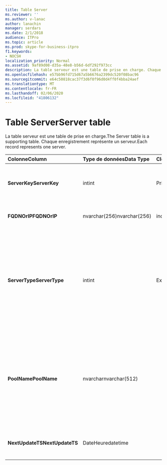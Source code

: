 ```yaml
---
title: Table Server
ms.reviewer: ''
ms.author: v-lanac
author: lanachin
manager: serdars
ms.date: 2/1/2018
audience: ITPro
ms.topic: article
ms.prod: skype-for-business-itpro
f1.keywords:
- NOCSH
localization_priority: Normal
ms.assetid: 9af89d08-d35a-48e8-b56d-6df292f973cc
description: La table serveur est une table de prise en charge. Chaque enregistrement représente un serveur.
ms.openlocfilehash: e57bb96fd715d67a5b6676a2399dc520f08bac96
ms.sourcegitcommit: e64c50818cac37f3d6f0f96d0d4ff0f4bba24aef
ms.translationtype: MT
ms.contentlocale: fr-FR
ms.lasthandoff: 02/06/2020
ms.locfileid: "41806132"
---
```

# <a name="server-table"></a><span data-ttu-id="7ac26-104">Table Server</span><span class="sxs-lookup"><span data-stu-id="7ac26-104">Server table</span></span>
 
<span data-ttu-id="7ac26-105">La table serveur est une table de prise en charge.</span><span class="sxs-lookup"><span data-stu-id="7ac26-105">The Server table is a supporting table.</span></span> <span data-ttu-id="7ac26-106">Chaque enregistrement représente un serveur.</span><span class="sxs-lookup"><span data-stu-id="7ac26-106">Each record represents one server.</span></span> 
  
|<span data-ttu-id="7ac26-107">**Colonne**</span><span class="sxs-lookup"><span data-stu-id="7ac26-107">**Column**</span></span>|<span data-ttu-id="7ac26-108">**Type de données**</span><span class="sxs-lookup"><span data-stu-id="7ac26-108">**Data Type**</span></span>|<span data-ttu-id="7ac26-109">**Clé/Index**</span><span class="sxs-lookup"><span data-stu-id="7ac26-109">**Key/Index**</span></span>|<span data-ttu-id="7ac26-110">**Détails**</span><span class="sxs-lookup"><span data-stu-id="7ac26-110">**Details**</span></span>|
|:-----|:-----|:-----|:-----|
|<span data-ttu-id="7ac26-111">**ServerKey**</span><span class="sxs-lookup"><span data-stu-id="7ac26-111">**ServerKey**</span></span> <br/> |<span data-ttu-id="7ac26-112">int</span><span class="sxs-lookup"><span data-stu-id="7ac26-112">int</span></span>  <br/> |<span data-ttu-id="7ac26-113">Principal</span><span class="sxs-lookup"><span data-stu-id="7ac26-113">Primary</span></span>  <br/> |<span data-ttu-id="7ac26-114">Numéro unique identifiant le serveur.</span><span class="sxs-lookup"><span data-stu-id="7ac26-114">Unique number identifying the server.</span></span>  <br/> |
|<span data-ttu-id="7ac26-115">**FQDNOrIP**</span><span class="sxs-lookup"><span data-stu-id="7ac26-115">**FQDNOrIP**</span></span> <br/> |<span data-ttu-id="7ac26-116">nvarchar(256)</span><span class="sxs-lookup"><span data-stu-id="7ac26-116">nvarchar(256)</span></span>  <br/> |<span data-ttu-id="7ac26-117">index</span><span class="sxs-lookup"><span data-stu-id="7ac26-117">index</span></span>  <br/> |<span data-ttu-id="7ac26-118">Chaîne d’adresses MAC.</span><span class="sxs-lookup"><span data-stu-id="7ac26-118">MAC address string.</span></span>  <br/> |
|<span data-ttu-id="7ac26-119">**ServerType**</span><span class="sxs-lookup"><span data-stu-id="7ac26-119">**ServerType**</span></span> <br/> |<span data-ttu-id="7ac26-120">int</span><span class="sxs-lookup"><span data-stu-id="7ac26-120">int</span></span>  <br/> |<span data-ttu-id="7ac26-121">Externes</span><span class="sxs-lookup"><span data-stu-id="7ac26-121">Foreign</span></span>  <br/> |<span data-ttu-id="7ac26-122">1 : serveur de médiation</span><span class="sxs-lookup"><span data-stu-id="7ac26-122">1: Mediation Server</span></span>  <br/> <span data-ttu-id="7ac26-123">2 : service de conférence a/V Server16394 : service32769 Edge A/V : passerelle</span><span class="sxs-lookup"><span data-stu-id="7ac26-123">2: A/V Conferencing Server16394: A/V Edge service32769: Gateway</span></span>  <br/> |
|<span data-ttu-id="7ac26-124">**PoolName**</span><span class="sxs-lookup"><span data-stu-id="7ac26-124">**PoolName**</span></span> <br/> |<span data-ttu-id="7ac26-125">nvarchar</span><span class="sxs-lookup"><span data-stu-id="7ac26-125">nvarchar(512)</span></span>  <br/> ||<span data-ttu-id="7ac26-126">Regroupement auquel appartient le serveur.</span><span class="sxs-lookup"><span data-stu-id="7ac26-126">Pool the server belongs to.</span></span> <span data-ttu-id="7ac26-127">Applicable uniquement au serveur de conférence A/V.</span><span class="sxs-lookup"><span data-stu-id="7ac26-127">Only applicable for the A/V Conferencing Server.</span></span>  <br/> |
|<span data-ttu-id="7ac26-128">**NextUpdateTS**</span><span class="sxs-lookup"><span data-stu-id="7ac26-128">**NextUpdateTS**</span></span> <br/> |<span data-ttu-id="7ac26-129">DateHeure</span><span class="sxs-lookup"><span data-stu-id="7ac26-129">datetime</span></span>  <br/> ||<span data-ttu-id="7ac26-130">Pour un usage interne uniquement.</span><span class="sxs-lookup"><span data-stu-id="7ac26-130">For internal use only.</span></span>  <br/> |
   

